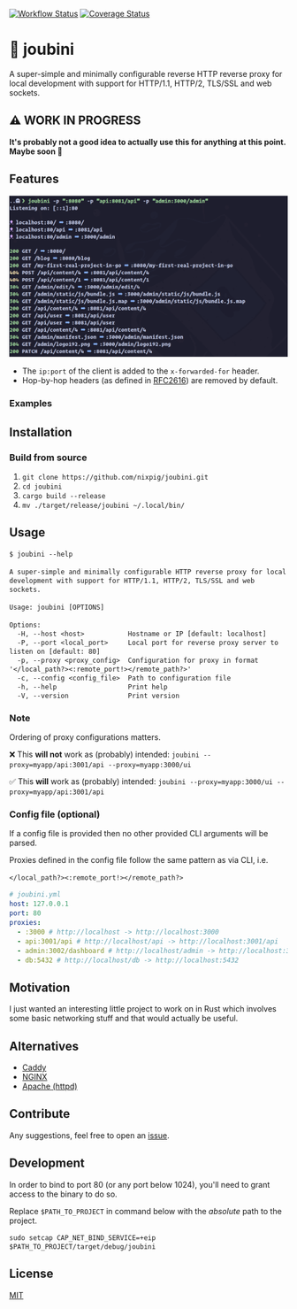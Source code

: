 [![Workflow Status](https://github.com/nixpig/joubini/actions/workflows/general.yml/badge.svg?branch=main)](https://github.com/nixpig/joubini/actions/workflows/general.yml?query=branch%3Amain)
[![Coverage Status](https://coveralls.io/repos/github/nixpig/joubini/badge.svg?branch=main)](https://coveralls.io/github/nixpig/joubini?branch=main)

# 🐙 joubini

A super-simple and minimally configurable reverse HTTP reverse proxy for local development with support for HTTP/1.1, HTTP/2, TLS/SSL and web sockets.

## ⚠️ WORK IN PROGRESS

**It's probably not a good idea to actually use this for anything at this point. Maybe soon 🤷**

## Features

![Screenshot of Joubini running as reverse proxy](screenshot.png)

- The `ip:port` of the client is added to the `x-forwarded-for` header.
- Hop-by-hop headers (as defined in [RFC2616](https://datatracker.ietf.org/doc/html/rfc2616#section-13.5.1)) are removed by default.

### Examples

## Installation

### Build from source

1. `git clone https://github.com/nixpig/joubini.git`
1. `cd joubini`
1. `cargo build --release`
1. `mv ./target/release/joubini ~/.local/bin/`

## Usage

```shell
$ joubini --help

A super-simple and minimally configurable HTTP reverse proxy for local development with support for HTTP/1.1, HTTP/2, TLS/SSL and web sockets.

Usage: joubini [OPTIONS]

Options:
  -H, --host <host>           Hostname or IP [default: localhost]
  -P, --port <local_port>     Local port for reverse proxy server to listen on [default: 80]
  -p, --proxy <proxy_config>  Configuration for proxy in format '</local_path?><:remote_port!></remote_path?>'
  -c, --config <config_file>  Path to configuration file
  -h, --help                  Print help
  -V, --version               Print version

```

### Note

Ordering of proxy configurations matters.

❌ This **will not** work as (probably) intended:
`joubini --proxy=myapp/api:3001/api --proxy=myapp:3000/ui`

✅ This **will** work as (probably) intended:
`joubini --proxy=myapp:3000/ui --proxy=myapp/api:3001/api`

### Config file (optional)

If a config file is provided then no other provided CLI arguments will be parsed.

Proxies defined in the config file follow the same pattern as via CLI, i.e.

`</local_path?><:remote_port!></remote_path?>`

```yaml
# joubini.yml
host: 127.0.0.1
port: 80
proxies:
  - :3000 # http://localhost -> http://localhost:3000
  - api:3001/api # http://localhost/api -> http://localhost:3001/api
  - admin:3002/dashboard # http://localhost/admin -> http://localhost:3002/dashboard
  - db:5432 # http://localhost/db -> http://localhost:5432
```

## Motivation

I just wanted an interesting little project to work on in Rust which involves some basic networking stuff and that would actually be useful.

## Alternatives

- [Caddy](https://caddyserver.com/)
- [NGINX](https://www.nginx.com/)
- [Apache (httpd)](https://httpd.apache.org/)

## Contribute

Any suggestions, feel free to open an [issue](https://github.com/nixpig/joubini/issues).

## Development

In order to bind to port 80 (or any port below 1024), you'll need to grant access to the binary to do so.

Replace `$PATH_TO_PROJECT` in command below with the _absolute_ path to the project.

```shell
sudo setcap CAP_NET_BIND_SERVICE=+eip $PATH_TO_PROJECT/target/debug/joubini

```

## License

[MIT](https://github.com/nixpig/joubini?tab=MIT-1-ov-file#readme)
